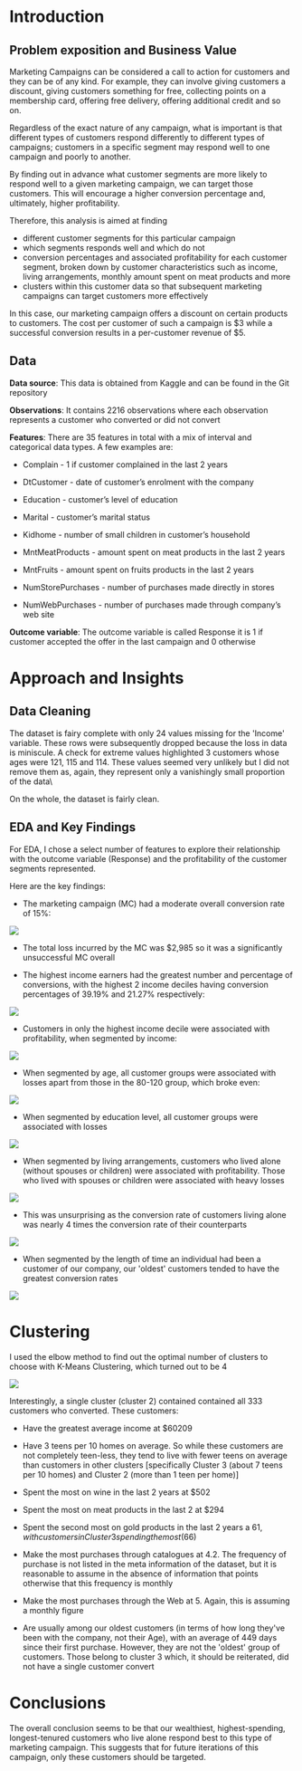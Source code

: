 

# Introduction

## Problem exposition and Business Value

Marketing Campaigns can be considered a call to action for customers and they can be of any kind. For example, they can involve giving customers a discount, giving customers something for free, collecting points on a membership card, offering free delivery, offering additional credit and so on.

Regardless of the exact nature of any campaign, what is important is that different types of customers respond differently to different types of campaigns; customers in a specific segment may respond well to one campaign and poorly to another.

By finding out in advance what customer segments are more likely to respond well to a given marketing campaign, we can target those customers. This will encourage a higher conversion percentage and, ultimately, higher profitability.

Therefore, this analysis is aimed at finding 

- different customer segments for this particular campaign
- which segments responds well and which do not
- conversion percentages and associated profitability for each customer segment, broken down by customer characteristics such as income, living arrangements, monthly amount spent on meat products and more
- clusters within this customer data so that subsequent marketing campaigns can target customers more effectively

In this case, our marketing campaign offers a discount on certain products to customers. The cost per customer of such a campaign is $3 while a successful conversion results in a per-customer revenue of $5.


## Data

**Data source**: This data is obtained from Kaggle and can be found in the Git repository

**Observations**: It contains 2216 observations where each observation represents a customer who converted or did not convert

**Features**: There are 35 features in total with a mix of interval and categorical data types. A few examples are:

- Complain - 1 if customer complained in the last 2 years

- DtCustomer - date of customer’s enrolment with the company

- Education - customer’s level of education

- Marital - customer’s marital status

- Kidhome - number of small children in customer’s household

- MntMeatProducts - amount spent on meat products in the last 2 years

- MntFruits - amount spent on fruits products in the last 2 years

- NumStorePurchases - number of purchases made directly in stores

- NumWebPurchases - number of purchases made through company’s web site


**Outcome variable**: The outcome variable is called Response it is 1 if customer accepted the offer in the last campaign and 0 otherwise


# Approach and Insights

## Data Cleaning

The dataset is fairy complete with only 24 values missing for the 'Income' variable. These rows were subsequently dropped because the loss in data is miniscule. A check for extreme values highlighted 3 customers whose ages were 121, 115 and 114. These values seemed very unlikely but I did not remove them as, again, they represent only a vanishingly small proportion of the data\

On the whole, the dataset is fairly clean.

## EDA and Key Findings

For EDA, I chose a select number of features to explore their relationship with the outcome variable (Response) and the profitability of the customer segments represented. 

Here are the key findings:

- The marketing campaign (MC) had a moderate overall conversion rate of 15%:


![](images/overall_conversion.png)

- The total loss incurred by the MC was $2,985 so it was a significantly unsuccessful MC overall

- The highest income earners had the greatest number and percentage of conversions, with the highest 2 income deciles having conversion percentages of 39.19% and 21.27% respectively:


![](images/income_conversions.png)

- Customers in only the highest income decile were associated with profitability, when segmented by income:

![](images/income_profitability.png)


- When segmented by age, all customer groups were associated with losses apart from those in the 80-120 group, which broke even:

![](images/age_profitability.png)

- When segmented by education level, all customer groups were associated with losses 


![](images/education_profitability.png)


- When segmented by living arrangements, customers who lived alone (without spouses or children) were associated with profitability. Those who lived with spouses or children were associated with heavy losses

![](images/living_profitability.png)

- This was unsurprising as the conversion rate of customers living alone was nearly 4 times the conversion rate of their counterparts


![](images/living_conversion.png)


- When segmented by the length of time an individual had been a customer of our company, our 'oldest' customers tended to have the greatest conversion rates

![](images/length_conversion.png)


# Clustering

I used the elbow method to find out the optimal number of clusters to choose with K-Means Clustering, which turned out to be 4

![](images/elbow.png)

Interestingly, a single cluster (cluster 2) contained contained all 333 customers who converted. These customers:

- Have the greatest average income at $60209

- Have 3 teens per 10 homes on average. So while these customers are not completely teen-less, they tend to live with fewer teens on average than customers in other clusters [specifically Cluster 3 (about 7 teens per 10 homes) and Cluster 2 (more than 1 teen per home)]

- Spent the most on wine in the last 2 years at $502

- Spent the most on meat products in the last 2 at $294

- Spent the second most on gold products in the last 2 years a $61, with customers in Cluster 3 spending the most ($66)

- Make the most purchases through catalogues at 4.2. The frequency of purchase is not listed in the meta information of the dataset, but it is reasonable to assume in the absence of information that points otherwise that this frequency is monthly

- Make the most purchases through the Web at 5. Again, this is assuming a monthly figure

- Are usually among our oldest customers (in terms of how long they've been with the company, not their Age), with an average of 449 days since their first purchase. However, they are not the 'oldest' group of customers. Those belong to cluster 3 which, it should be reiterated, did not have a single customer convert


# Conclusions

The overall conclusion seems to be that our wealthiest, highest-spending, longest-tenured customers who live alone respond best to this type of marketing campaign. This suggests that for future iterations of this campaign, only these customers should be targeted.
